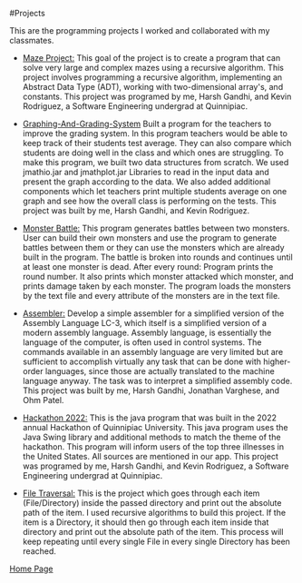 #Projects

This are the programming projects I worked and collaborated with my classmates.

- [Maze Project:](https://github.com/GandhiHarsh2003/Maze-Solver)
 This goal of the project is to create a program that can solve very large and complex mazes using a recursive algorithm. This project involves programming a recursive algorithm, implementing an Abstract Data Type (ADT), working with two-dimensional array's, and constants. This project was programed by me, Harsh Gandhi, and Kevin Rodriguez, a Software Engineering undergrad at Quinnipiac.

- [Graphing-And-Grading-System](https://github.com/GandhiHarsh2003/Graphing-And-Grading-System)
Built a program for the teachers to improve the grading system. In this program teachers would be able to keep track of their students test average. They can also compare which students are doing well in the class and which ones are struggling. To make this program, we built two data structures from scratch. We used jmathio.jar and jmathplot.jar Libraries to read in the input data and present the graph according to the data. We also added additional components which let teachers print multiple students average on one graph and see how the overall class is performing on the tests. This project was built by me, Harsh Gandhi, and Kevin Rodriguez.

- [Monster Battle:](https://github.com/GandhiHarsh2003/Monster-Battle)
This program generates battles between two monsters. User can build their own monsters and use the program to generate battles between them or they can use the monsters which are already built in the program. The battle is broken into rounds and continues until at least one monster is dead. After every round: Program prints the round number. It also prints which monster attacked which monster, and prints damage taken by each monster. The program loads the monsters by the text file and every attribute of the monsters are in the text file.

- [Assembler:](https://github.com/GandhiHarsh2003/assembler)
 Develop a simple assembler for a simplified version of the Assembly Language LC-3, which itself is a simplified version of a modern assembly language. Assembly language, is essentially the language of the computer, is often used in control systems. The commands available in an assembly language are very limited but are sufficient to accomplish virtually any task that can be done with higher-order languages, since those are actually translated to the machine language anyway. The task was to interpret a simplified assembly code. This project was built by me, Harsh Gandhi, Jonathan Varghese, and Ohm Patel.

 - [Hackathon 2022:](https://github.com/GandhiHarsh2003/Hackathon-2022)
 This is the java program that was built in the 2022 annual Hackathon of Quinnipiac University. This java program uses the Java Swing library and additional methods to match the theme of the hackathon. This program will inform users of the top three illnesses in the United States. All sources are mentioned in our app. This project was programed by me, Harsh Gandhi, and Kevin Rodriguez, a Software Engineering undergrad at Quinnipiac.

- [File Traversal:](https://github.com/GandhiHarsh2003/FileTraversal)
This is the project which goes through each item (File/Directory) inside the passed directory and print out the absolute path of the item. I used recursive algorithms to build this project. If the item is a Directory, it should then go through each item inside that directory and print out the absolute path of the item. This process will keep repeating until every single File in every single Directory has been reached.

[Home Page](index.md)
